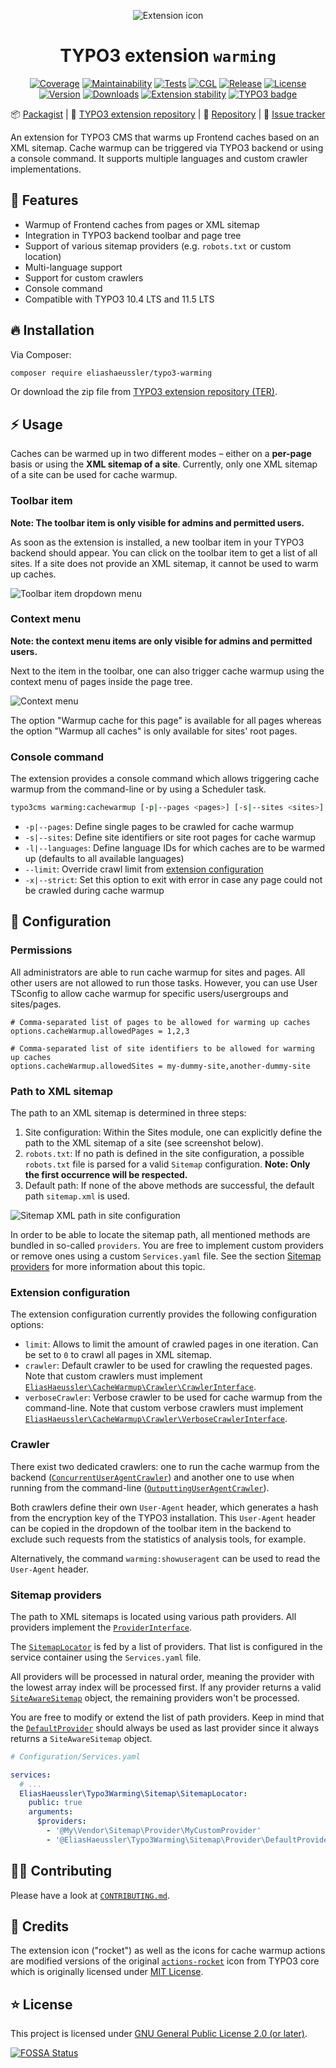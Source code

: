 <div align="center">

![Extension icon](Resources/Public/Icons/Extension.svg)

# TYPO3 extension `warming`

[![Coverage](https://codecov.io/gh/eliashaeussler/typo3-warming/branch/main/graph/badge.svg?token=7M3UXACCKA)](https://codecov.io/gh/eliashaeussler/typo3-warming)
[![Maintainability](https://api.codeclimate.com/v1/badges/2f55fa181559fdda4cc1/maintainability)](https://codeclimate.com/github/eliashaeussler/typo3-warming/maintainability)
[![Tests](https://github.com/eliashaeussler/typo3-warming/actions/workflows/tests.yaml/badge.svg)](https://github.com/eliashaeussler/typo3-warming/actions/workflows/tests.yaml)
[![CGL](https://github.com/eliashaeussler/typo3-warming/actions/workflows/cgl.yaml/badge.svg)](https://github.com/eliashaeussler/typo3-warming/actions/workflows/cgl.yaml)
[![Release](https://github.com/eliashaeussler/typo3-warming/actions/workflows/release.yaml/badge.svg)](https://github.com/eliashaeussler/typo3-warming/actions/workflows/release.yaml)
[![License](http://poser.pugx.org/eliashaeussler/typo3-warming/license)](LICENSE.md)\
[![Version](https://shields.io/endpoint?url=https://typo3-badges.dev/badge/warming/version/shields)](https://extensions.typo3.org/extension/warming)
[![Downloads](https://shields.io/endpoint?url=https://typo3-badges.dev/badge/warming/downloads/shields)](https://extensions.typo3.org/extension/warming)
[![Extension stability](https://shields.io/endpoint?url=https://typo3-badges.dev/badge/warming/stability/shields)](https://extensions.typo3.org/extension/warming)
[![TYPO3 badge](https://shields.io/endpoint?url=https://typo3-badges.dev/badge/typo3/shields)](https://typo3.org/)

:package:&nbsp;[Packagist](https://packagist.org/packages/eliashaeussler/typo3-warming) |
:hatched_chick:&nbsp;[TYPO3 extension repository](https://extensions.typo3.org/extension/warming) |
:floppy_disk:&nbsp;[Repository](https://github.com/eliashaeussler/typo3-warming) |
:bug:&nbsp;[Issue tracker](https://github.com/eliashaeussler/typo3-warming/issues)

</div>

An extension for TYPO3 CMS that warms up Frontend caches based on an XML sitemap.
Cache warmup can be triggered via TYPO3 backend or using a console command.
It supports multiple languages and custom crawler implementations.

## :rocket: Features

* Warmup of Frontend caches from pages or XML sitemap
* Integration in TYPO3 backend toolbar and page tree
* Support of various sitemap providers (e.g. `robots.txt` or custom location)
* Multi-language support
* Support for custom crawlers
* Console command
* Compatible with TYPO3 10.4 LTS and 11.5 LTS

## :fire: Installation

Via Composer:

```bash
composer require eliashaeussler/typo3-warming
```

Or download the zip file from
[TYPO3 extension repository (TER)](https://extensions.typo3.org/extension/warming).

## :zap: Usage

Caches can be warmed up in two different modes – either on a **per-page** basis or
using the **XML sitemap of a site**. Currently, only one XML sitemap of a site can
be used for cache warmup.

### Toolbar item

**Note: The toolbar item is only visible for admins and permitted users.**

As soon as the extension is installed, a new toolbar item in your TYPO3 backend
should appear. You can click on the toolbar item to get a list of all sites. If a
site does not provide an XML sitemap, it cannot be used to warm up caches.

![Toolbar item dropdown menu](Resources/Public/Images/Documentation/toolbar-item.png)

### Context menu

**Note: the context menu items are only visible for admins and permitted users.**

Next to the item in the toolbar, one can also trigger cache warmup using the context
menu of pages inside the page tree.

![Context menu](Resources/Public/Images/Documentation/context-menu.png)

The option "Warmup cache for this page" is available for all pages whereas the option
"Warmup all caches" is only available for sites' root pages.

### Console command

The extension provides a console command which allows triggering cache warmup
from the command-line or by using a Scheduler task.

```bash
typo3cms warming:cachewarmup [-p|--pages <pages>] [-s|--sites <sites>] [-l|--languages <languages>] [--limit <limit>] [-x|--strict]
```

* `-p|--pages`: Define single pages to be crawled for cache warmup
* `-s|--sites`: Define site identifiers or site root pages for cache warmup
* `-l|--languages`: Define language IDs for which caches are to be warmed up
  (defaults to all available languages)
* `--limit`: Override crawl limit from [extension configuration](#extension-configuration)
* `-x|--strict`: Set this option to exit with error in case any page could not
  be crawled during cache warmup

## :open_file_folder: Configuration

### Permissions

All administrators are able to run cache warmup for sites and pages. All other users
are not allowed to run those tasks. However, you can use User TSconfig to allow
cache warmup for specific users/usergroups and sites/pages.

```typo3_typoscript
# Comma-separated list of pages to be allowed for warming up caches
options.cacheWarmup.allowedPages = 1,2,3

# Comma-separated list of site identifiers to be allowed for warming up caches
options.cacheWarmup.allowedSites = my-dummy-site,another-dummy-site
```

### Path to XML sitemap

The path to an XML sitemap is determined in three steps:

1. Site configuration: Within the Sites module, one can explicitly define the path
   to the XML sitemap of a site (see screenshot below).
2. `robots.txt`: If no path is defined in the site configuration, a possible
   `robots.txt` file is parsed for a valid `Sitemap` configuration. **Note: Only
   the first occurrence will be respected.**
3. Default path: If none of the above methods are successful, the default path
   `sitemap.xml` is used.

![Sitemap XML path in site configuration](Resources/Public/Images/Documentation/site-configuration.png)

In order to be able to locate the sitemap path, all mentioned methods are bundled
in so-called `providers`. You are free to implement custom providers or remove ones
using a custom `Services.yaml` file. See the section
[Sitemap providers](#sitemap-providers) for more information about this topic.

### Extension configuration

The extension configuration currently provides the following configuration options:

* `limit`: Allows to limit the amount of crawled pages in one iteration. Can be
  set to `0` to crawl all pages in XML sitemap.
* `crawler`: Default crawler to be used for crawling the requested pages. Note
  that custom crawlers must implement
  [`EliasHaeussler\CacheWarmup\Crawler\CrawlerInterface`][1].
* `verboseCrawler`: Verbose crawler to be used for cache warmup from the
  command-line. Note that custom verbose crawlers must implement
  [`EliasHaeussler\CacheWarmup\Crawler\VerboseCrawlerInterface`][2].

[1]: https://gitlab.elias-haeussler.de/eliashaeussler/cache-warmup/-/blob/master/src/Crawler/CrawlerInterface.php
[2]: https://gitlab.elias-haeussler.de/eliashaeussler/cache-warmup/-/blob/master/src/Crawler/VerboseCrawlerInterface.php

### Crawler

There exist two dedicated crawlers: one to run the cache warmup from the backend
([`ConcurrentUserAgentCrawler`](Classes/Crawler/ConcurrentUserAgentCrawler.php))
and another one to use when running from the command-line
([`OutputtingUserAgentCrawler`](Classes/Crawler/OutputtingUserAgentCrawler.php)).

Both crawlers define their own `User-Agent` header, which generates a hash from the
encryption key of the TYPO3 installation. This `User-Agent` header can be copied in
the dropdown of the toolbar item in the backend to exclude such requests from the
statistics of analysis tools, for example.

Alternatively, the command `warming:showuseragent` can be used to read the
`User-Agent` header.

### Sitemap providers

The path to XML sitemaps is located using various path providers. All providers
implement the [`ProviderInterface`](Classes/Sitemap/Provider/ProviderInterface.php).

The [`SitemapLocator`](Classes/Sitemap/SitemapLocator.php) is fed by a list of
providers. That list is configured in the service container using the `Services.yaml`
file.

All providers will be processed in natural order, meaning the provider with the
lowest array index will be processed first. If any provider returns a valid
[`SiteAwareSitemap`](Classes/Sitemap/SiteAwareSitemap.php) object, the remaining
providers won't be processed.

You are free to modify or extend the list of path providers. Keep in mind that the
[`DefaultProvider`](Classes/Sitemap/Provider/DefaultProvider.php) should always
be used as last provider since it always returns a `SiteAwareSitemap` object.

```yaml
# Configuration/Services.yaml

services:
  # ...
  EliasHaeussler\Typo3Warming\Sitemap\SitemapLocator:
    public: true
    arguments:
      $providers:
        - '@My\Vendor\Sitemap\Provider\MyCustomProvider'
        - '@EliasHaeussler\Typo3Warming\Sitemap\Provider\DefaultProvider'
```

## :technologist: Contributing

Please have a look at [`CONTRIBUTING.md`](CONTRIBUTING.md).

## :gem: Credits

The extension icon ("rocket") as well as the icons for cache warmup actions are
modified versions of the original
[`actions-rocket`](https://typo3.github.io/TYPO3.Icons/icons/actions/actions-rocket.html)
icon from TYPO3 core which is originally licensed under
[MIT License](https://github.com/TYPO3/TYPO3.Icons/blob/main/LICENSE).

## :star: License

This project is licensed under [GNU General Public License 2.0 (or later)](LICENSE.md).

[![FOSSA Status](https://app.fossa.com/api/projects/git%2Bgithub.com%2Feliashaeussler%2Ftypo3-warming.svg?type=large)](https://app.fossa.com/projects/git%2Bgithub.com%2Feliashaeussler%2Ftypo3-warming?ref=badge_large)
